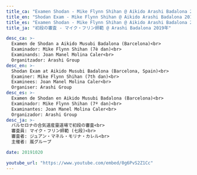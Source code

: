 ```yaml
---
title_ca: "Examen Shodan - Mike Flynn Shihan @ Aikido Arashi Badalona 2019"
title_en: "Shodan Exam - Mike Flynn Shihan @ Aikido Arashi Badalona 2019"
title_es: "Examen Shodan - Mike Flynn Shihan @ Aikido Arashi Badalona 2019"
title_ja: "初段の審査 - マイク・フリン師範 @ Arashi Badalona 2019年"

desc_ca: >-
  Examen de Shodan a Aikido Musubi Badalona (Barcelona)<br>
  Examinador: Mike Flynn Shihan (7è dan)<br>
  Examinands: Joan Manel Molina Caler<br>
  Organitzador: Arashi Group
desc_en: >-
  Shodan Exam at Aikido Musubi Badalona (Barcelona, Spain)<br>
  Examiner: Mike Flynn Shihan (7th dan)<br>
  Examinees: Joan Manel Molina Caler<br>
  Organiser: Arashi Group
desc_es: >-
  Examen de Shodan en Aikido Musubi Badalona (Barcelona)<br>
  Examinador: Mike Flynn Shihan (7º dan)<br>
  Examinantes: Joan Manel Molina Caler<br>
  Organizador: Arashi Group
desc_ja: >-
  バルセロナの合気道産靈道場で初段の審査<br>
  審査員: マイク・フリン師範 (七段)<br>
  審査者: ジュアン・マネル・モリナ・カレル<br>
  主催者: 嵐グループ

date: 20191020

youtube_url: "https://www.youtube.com/embed/0g6PvS2Z1Cc"
---
```

